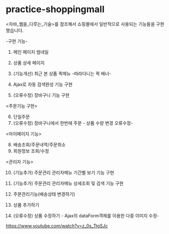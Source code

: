 # practice-shoppingmall

<자바_웹을_다루는_기술>를 참조해서 
쇼핑몰에서 일반적으로 사용되는 기능들을 구현했습니다.

-구현 기능-

1. 메인 페이지 썸네일
2. 상품 상세 페이지 
3. (기능개선) 최근 본 상품 퀵메뉴 -따라다니는 퀵 배너-

4. Ajax로 자동 검색완성 기능 구현
5. (오류수정) 장바구니 기능 구현 


<주문기능 구현>

6. 단일주문 
7. (오류수정) 장바구니에서 한번에 주문 - 상품 수량 변경 오류수정-


<마이페이지 기능>

8. 배송조회/주문내역/주문취소 
9. 회원정보 조회/수정 

<관리자 기능>

10. (기능추가) 주문관리 관리자메뉴 기간별 보기 기능 구현
11. (기능추가) 주문관리 관리자메뉴 상세조회 및 검색 기능 구현

12. 주문관리기능(배송상태 변경하기) 
13. 상품 추가하기 
14. (오류수정) 상품 수정하기 - Ajax의 dataForm객체를 이용한 다중 이미지 수정- 
 
 
https://www.youtube.com/watch?v=z_0s_TtgSJc



